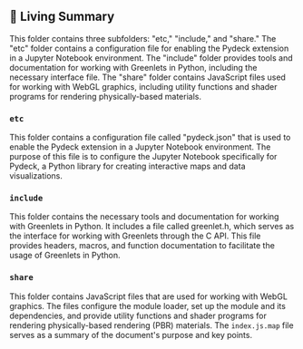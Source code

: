 

<!-- Living README Summary -->
## 🌳 Living Summary

This folder contains three subfolders: "etc," "include," and "share." The "etc" folder contains a configuration file for enabling the Pydeck extension in a Jupyter Notebook environment. The "include" folder provides tools and documentation for working with Greenlets in Python, including the necessary interface file. The "share" folder contains JavaScript files used for working with WebGL graphics, including utility functions and shader programs for rendering physically-based materials.


### `etc`

This folder contains a configuration file called "pydeck.json" that is used to enable the Pydeck extension in a Jupyter Notebook environment. The purpose of this file is to configure the Jupyter Notebook specifically for Pydeck, a Python library for creating interactive maps and data visualizations.


### `include`

This folder contains the necessary tools and documentation for working with Greenlets in Python. It includes a file called greenlet.h, which serves as the interface for working with Greenlets through the C API. This file provides headers, macros, and function documentation to facilitate the usage of Greenlets in Python.


### `share`

This folder contains JavaScript files that are used for working with WebGL graphics. The files configure the module loader, set up the module and its dependencies, and provide utility functions and shader programs for rendering physically-based rendering (PBR) materials. The `index.js.map` file serves as a summary of the document's purpose and key points.

<!-- Living README Summary -->
